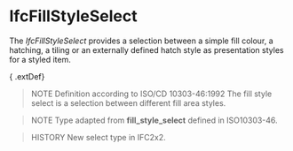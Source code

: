 # IfcFillStyleSelect

The _IfcFillStyleSelect_ provides a selection between a simple fill colour, a hatching, a tiling or an externally defined hatch style as presentation styles for a styled item.<!-- end of definition -->

{ .extDef}
> NOTE Definition according to ISO/CD 10303-46:1992
> The fill style select is a selection between different fill area styles.

> NOTE Type adapted from **fill_style_select** defined in ISO10303-46.

> HISTORY New select type in IFC2x2.
